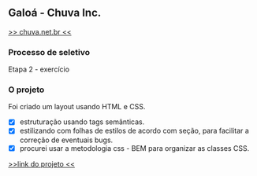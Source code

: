 ## Galoá - Chuva Inc.

[>> chuva.net.br << ](https://chuva.net.br/)

### Processo de seletivo
Etapa 2 - exercício

### O projeto
Foi criado um layout usando HTML e CSS.

- [x] estruturação usando tags semânticas.
- [x] estilizando com folhas de estilos de acordo com seção, para facilitar a correção de eventuais bugs.
- [x] procurei usar a metodologia css - BEM para organizar as classes CSS.

[>>link do projeto <<](https://alancamposdev.github.io/seletivo-front-galoa/)